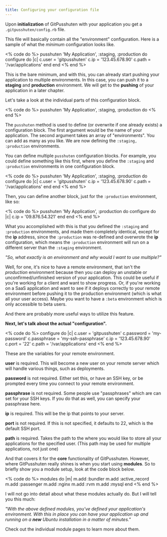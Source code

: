 ```yaml
---
title: Configuring your configuration file
---
```


Upon __initialization__ of GitPusshuten with your application you get a `.gitpusshuten/config.rb` file.

This file will basically contain all the "environment" configuration.
Here is a sample of what the _minimum_ configuration looks like.

<% code do %>
pusshuten 'My Application', :staging, :production do
  configure do |c|
    c.user  = 'gitpusshuten'
    c.ip    = '123.45.678.90'
    c.path  = '/var/applications'
  end
end
<% end %>

This is the bare minimum, and with this, you can already start pushing your application to multiple environments. In this case, you can push it to a **staging** and **production** environment. We will get to the **pushing** of your application in a later chapter. 

Let's take a look at the individual parts of this configuration block.

<% code do %>
pusshuten 'My Application', :staging, :production do
<% end %>

The `pusshuten` method is used to define (or overwrite if one already exists) a configuration block. The first argument would be the name of your application. The second argument takes an array of "environments". You can add as many as you like. We are now defining the `:staging, :production` environments.

You can define multiple `pusshuten` configuration blocks. For example, you could define something like this first, where you define the `:staging` and `:production` environments in one configuration block.

<% code do %>
pusshuten 'My Application', :staging, :production do
  configure do |c|
    c.user  = 'gitpusshuten'
    c.ip    = '123.45.678.90'
    c.path  = '/var/applications'
  end
end
<% end %>

Then, you can define another block, just for the `:production` environment, like so:

<% code do %>
pusshuten 'My Application', :production do
  configure do |c|
    c.ip    = '09.876.54.321'
  end
end
<% end %>

What you accomplished with this is that you defined the `:staging` and `:production` environments, and made them completely identical, except for the **ip** address, since the `:production` was re-defined and overwrote the **ip** configuration, which means the `:production` environment will run on a different server than the `:staging` environment.

_"So, what exactly is an environment and why would I want to use multiple?"_

Well, for one, it's nice to have a remote environment, that isn't the _production_ environment because then you can deploy an unstable or unconfirmed/unfinished version of your application. This could be useful if you're working for a client and want to show progress. Or, if you're working on a SaaS application and want to see if it deploys correctly to your remote environment before pushing it to the production environment (which is what all your user access). Maybe you want to have a `:beta` environment which is only accessible to beta users.

And there are probably more useful ways to utilize this feature.

**Next, let's talk about the actual "configuration".**

<% code do %>
configure do |c|
  c.user       = 'gitpusshuten'
  c.password   = 'my-password'
  c.passphrase = 'my-ssh-passphrase'
  c.ip         = '123.45.678.90'
  c.port       = '22'
  c.path       = '/var/applications'
end
<% end %>

These are the variables for your remote environment.  

**user** is required. This will become a new user on your remote server which will handle various things, such as deployments.


**password** is not required. Either set this, or have an SSH key, or be prompted every time you connect to your remote environment.

**passphrase** is not required. Some people use "passphrases" which are can set for your SSH keys. If you do that as well, you can specify your passphrase here.

**ip** is required. This will be the ip that points to your server.

**port** is not required. If this is not specified, it defaults to 22, which is the default SSH port.

**path** is required. Takes the path to the where you would like to store all your applications for the specified user. (This path may be used for multiple applications, not just one)

And that covers it for the __core__ functionality of GitPusshuten. However, where GitPusshuten really shines is when you start using __modules__. So to briefly show you a module setup, look at the code block below.

<% code do %>
modules do |m|
  m.add :bundler
  m.add :active_record
  m.add :passenger
  m.add :nginx
  m.add :rvm
  m.add :mysql
end
<% end %>

I will not go into detail about what these modules actually do. But I will tell you this much:

_"With the above defined modules, you've defined your application's environment. With this in place you can have your application up and running on a **new** Ubuntu installation in a matter of minutes."_

Check out the individual module pages to learn more about them.